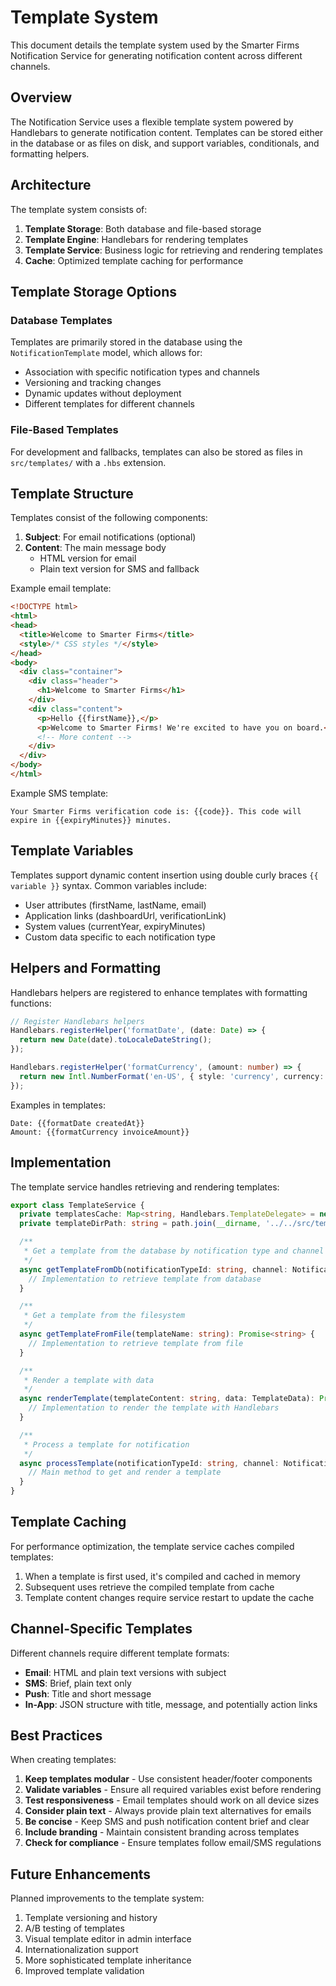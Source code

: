 # Template System

This document details the template system used by the Smarter Firms Notification Service for generating notification content across different channels.

## Overview

The Notification Service uses a flexible template system powered by Handlebars to generate notification content. Templates can be stored either in the database or as files on disk, and support variables, conditionals, and formatting helpers.

## Architecture

The template system consists of:

1. **Template Storage**: Both database and file-based storage
2. **Template Engine**: Handlebars for rendering templates
3. **Template Service**: Business logic for retrieving and rendering templates
4. **Cache**: Optimized template caching for performance

## Template Storage Options

### Database Templates

Templates are primarily stored in the database using the `NotificationTemplate` model, which allows for:

- Association with specific notification types and channels
- Versioning and tracking changes
- Dynamic updates without deployment
- Different templates for different channels

### File-Based Templates

For development and fallbacks, templates can also be stored as files in `src/templates/` with a `.hbs` extension.

## Template Structure

Templates consist of the following components:

1. **Subject**: For email notifications (optional)
2. **Content**: The main message body
   - HTML version for email
   - Plain text version for SMS and fallback

Example email template:

```html
<!DOCTYPE html>
<html>
<head>
  <title>Welcome to Smarter Firms</title>
  <style>/* CSS styles */</style>
</head>
<body>
  <div class="container">
    <div class="header">
      <h1>Welcome to Smarter Firms</h1>
    </div>
    <div class="content">
      <p>Hello {{firstName}},</p>
      <p>Welcome to Smarter Firms! We're excited to have you on board.</p>
      <!-- More content -->
    </div>
  </div>
</body>
</html>
```

Example SMS template:

```
Your Smarter Firms verification code is: {{code}}. This code will expire in {{expiryMinutes}} minutes.
```

## Template Variables

Templates support dynamic content insertion using double curly braces `{{ variable }}` syntax. Common variables include:

- User attributes (firstName, lastName, email)
- Application links (dashboardUrl, verificationLink)
- System values (currentYear, expiryMinutes)
- Custom data specific to each notification type

## Helpers and Formatting

Handlebars helpers are registered to enhance templates with formatting functions:

```typescript
// Register Handlebars helpers
Handlebars.registerHelper('formatDate', (date: Date) => {
  return new Date(date).toLocaleDateString();
});

Handlebars.registerHelper('formatCurrency', (amount: number) => {
  return new Intl.NumberFormat('en-US', { style: 'currency', currency: 'USD' }).format(amount);
});
```

Examples in templates:

```
Date: {{formatDate createdAt}}
Amount: {{formatCurrency invoiceAmount}}
```

## Implementation

The template service handles retrieving and rendering templates:

```typescript
export class TemplateService {
  private templatesCache: Map<string, Handlebars.TemplateDelegate> = new Map();
  private templateDirPath: string = path.join(__dirname, '../../src/templates');

  /**
   * Get a template from the database by notification type and channel
   */
  async getTemplateFromDb(notificationTypeId: string, channel: NotificationChannel): Promise<RenderedTemplate | null> {
    // Implementation to retrieve template from database
  }

  /**
   * Get a template from the filesystem
   */
  async getTemplateFromFile(templateName: string): Promise<string> {
    // Implementation to retrieve template from file
  }

  /**
   * Render a template with data
   */
  async renderTemplate(templateContent: string, data: TemplateData): Promise<string> {
    // Implementation to render the template with Handlebars
  }

  /**
   * Process a template for notification
   */
  async processTemplate(notificationTypeId: string, channel: NotificationChannel, data: TemplateData): Promise<RenderedTemplate> {
    // Main method to get and render a template
  }
}
```

## Template Caching

For performance optimization, the template service caches compiled templates:

1. When a template is first used, it's compiled and cached in memory
2. Subsequent uses retrieve the compiled template from cache
3. Template content changes require service restart to update the cache

## Channel-Specific Templates

Different channels require different template formats:

- **Email**: HTML and plain text versions with subject
- **SMS**: Brief, plain text only
- **Push**: Title and short message
- **In-App**: JSON structure with title, message, and potentially action links

## Best Practices

When creating templates:

1. **Keep templates modular** - Use consistent header/footer components
2. **Validate variables** - Ensure all required variables exist before rendering
3. **Test responsiveness** - Email templates should work on all device sizes
4. **Consider plain text** - Always provide plain text alternatives for emails
5. **Be concise** - Keep SMS and push notification content brief and clear
6. **Include branding** - Maintain consistent branding across templates
7. **Check for compliance** - Ensure templates follow email/SMS regulations

## Future Enhancements

Planned improvements to the template system:

1. Template versioning and history
2. A/B testing of templates
3. Visual template editor in admin interface
4. Internationalization support
5. More sophisticated template inheritance
6. Improved template validation 